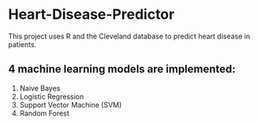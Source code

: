 # Heart-Disease-Predictor
This project uses R and the Cleveland database to predict heart disease in patients.

## 4 machine learning models are implemented:
1. Naive Bayes  
2. Logistic Regression  
3. Support Vector Machine (SVM)
4. Random Forest
